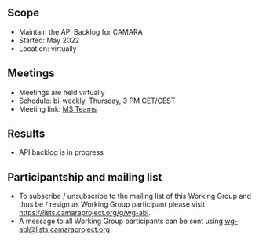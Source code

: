 ## Scope
* Maintain the API Backlog for CAMARA 
* Started: May 2022
* Location: virtually  

## Meetings
* Meetings are held virtually
* Schedule: bi-weekly, Thursday, 3 PM CET/CEST
* Meeting link: [MS Teams](https://teams.microsoft.com/l/meetup-join/19%3ameeting_MzAyOTE2MDQtNjNjMi00ZmUyLWIyNzYtY2Q4NWFjZDk3OWU4%40thread.v2/0?context=%7b%22Tid%22%3a%229744600e-3e04-492e-baa1-25ec245c6f10%22%2c%22Oid%22%3a%22ec8dd69b-01fe-4d41-a294-c2927b548e27%22%7d)
  
## Results
* API backlog is in progress

## Participantship and mailing list
* To subscribe / unsubscribe to the mailing list of this Working Group and thus be / resign as Working Group participant please visit <https://lists.camaraproject.org/g/wg-abl>.
* A message to all Working Group participants can be sent using <wg-abl@lists.camaraproject.org>.
